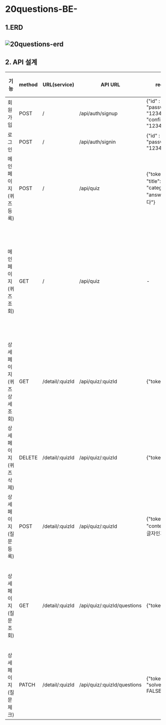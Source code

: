 # 20questions-BE-
## 1.ERD ##
![20questions-erd](https://user-images.githubusercontent.com/109029407/184304942-6f0c3b24-2f5b-4d87-b431-b06882faac37.png)
---
## 2. API 설계 ##
|기능|method|URL(service)|API URL|request|response|담당자|
|------|---|---|---|---|---|---|
|회원가입|POST|/|/api/auth/signup|{"id" : "Sumin", "password" : "1234", "confirm": "1234"}|{"message": "회원가입을 축하드립니다!"}|최성영|
|로그인|POST|/|/api/auth/signin|{"id" : "Sumin", "password" : "1234"}|{"message": "Sumin님, 환영합니다!"}|최성영|
|메인페이지(퀴즈등록)|POST|/|/api/quiz|{"token":"true", "title":"뭘까요?", "category": 1, "answer" : "판다"}|{"message": "퀴즈가 등록되었습니다."}|신용의|
|메인페이지(퀴즈조회)|GET|/|/api/quiz|-|{"data": [{"id": "Sumin", "title":"뭘까요?", "category": 1, "answer" : "판다", "url" : "사진.jpg"}, {"id": "Minsu", "title":"뭐게요?", "category": 2, "answer" : "의사", "url" : "사진.jpg"}]} |신용의|
|상세페이지(퀴즈상세조회)|GET|/detail/:quizId|/api/quiz/:quizId|{"token":"true"}|{"title":"뭘까요?", "category": 1, "answer" : "판다", "url" : "사진.jpg"}|신용의|
|상세페이지(퀴즈삭제)|DELETE|/detail/:quizId|/api/quiz/:quizId|{"token":"true"}|{"message": "퀴즈가 삭제되었습니다."}|신용의|
|상세페이지(질문등록)|POST|/detail/:quizId|/api/quiz/:quizId|{"token":"true", "content":"다섯 글자인가요?"}|{"message": "질문이 등록되었습니다."} 또는 {"message": "정답입니다!"}|황수민|
|상세페이지(질문조회)|GET|/detail/:quizId|/api/quiz/:quizId/questions|{"token":"true"}|{"data": [{"quizId": 1, "content":"다섯 글자인가요?", "solved": TRUE}, {"quizId": 1, "content":"지금도 사용되나요?", "solved": FALSE}]}|황수민|
|상세페이지(질문체크)|PATCH|/detail/:quizId|/api/quiz/:quizId/questions|{"token":"true", "solved" : FALSE }|"message": "질문 OX 체크되었습니다."|황수민|
